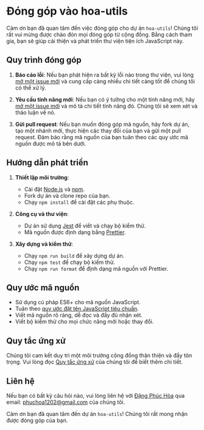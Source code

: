 # Đóng góp vào hoa-utils

Cảm ơn bạn đã quan tâm đến việc đóng góp cho dự án `hoa-utils`! Chúng tôi rất vui mừng được chào đón mọi đóng góp từ cộng đồng. Bằng cách tham gia, bạn sẽ giúp cải thiện và phát triển thư viện tiện ích JavaScript này.

## Quy trình đóng góp

1. **Báo cáo lỗi**: Nếu bạn phát hiện ra bất kỳ lỗi nào trong thư viện, vui lòng [mở một issue mới](https://github.com/phuchoa2001/hoa-utils/issues/new) và cung cấp càng nhiều chi tiết càng tốt để chúng tôi có thể xử lý.

2. **Yêu cầu tính năng mới**: Nếu bạn có ý tưởng cho một tính năng mới, hãy [mở một issue mới](https://github.com/phuchoa2001/hoa-utils/issues/new) và mô tả chi tiết tính năng đó. Chúng tôi sẽ xem xét và thảo luận về nó.

3. **Gửi pull request**: Nếu bạn muốn đóng góp mã nguồn, hãy fork dự án, tạo một nhánh mới, thực hiện các thay đổi của bạn và gửi một pull request. Đảm bảo rằng mã nguồn của bạn tuân theo các quy ước mã nguồn được mô tả bên dưới.

## Hướng dẫn phát triển

1. **Thiết lập môi trường**:
    - Cài đặt [Node.js](https://nodejs.org/) và [npm](https://www.npmjs.com/).
    - Fork dự án và clone repo của bạn.
    - Chạy `npm install` để cài đặt các phụ thuộc.

2. **Công cụ và thư viện**:
    - Dự án sử dụng [Jest](https://jestjs.io/) để viết và chạy bộ kiểm thử.
    - Mã nguồn được định dạng bằng [Prettier](https://prettier.io/).

3. **Xây dựng và kiểm thử**:
    - Chạy `npm run build` để xây dựng dự án.
    - Chạy `npm test` để chạy bộ kiểm thử.
    - Chạy `npm run format` để định dạng mã nguồn với Prettier.

## Quy ước mã nguồn

- Sử dụng cú pháp ES6+ cho mã nguồn JavaScript.
- Tuân theo [quy ước đặt tên JavaScript tiêu chuẩn](https://github.com/airbnb/javascript).
- Viết mã nguồn rõ ràng, dễ đọc và đầy đủ nhận xét.
- Viết bộ kiểm thử cho mọi chức năng mới hoặc thay đổi.

## Quy tắc ứng xử

Chúng tôi cam kết duy trì một môi trường cộng đồng thân thiện và đầy tôn trọng. Vui lòng đọc [Quy tắc ứng xử](CODE_OF_CONDUCT.md) của chúng tôi để biết thêm chi tiết.

## Liên hệ

Nếu bạn có bất kỳ câu hỏi nào, vui lòng liên hệ với [Đặng Phúc Hòa](https://github.com/phuchoa2001) qua email: phuchoa1202@gmail.com của chúng tôi.

Cảm ơn bạn đã quan tâm đến dự án `hoa-utils`! Chúng tôi rất mong nhận được đóng góp của bạn.